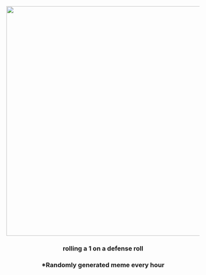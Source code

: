 <p align="center">
        <img src="https://i.redd.it/glbcbxfh9m091.jpg" width="600" height="600">
        </p>
        <h3 align="center">rolling a 1 on a defense roll</h3>
        <h3 align="center">*Randomly generated meme every hour</h3>
    